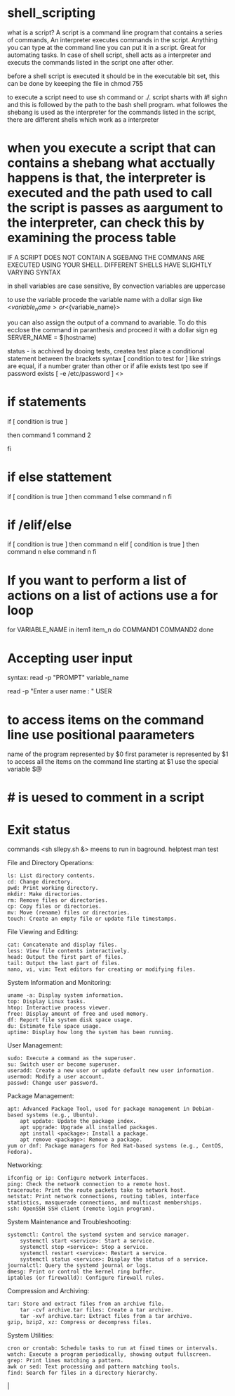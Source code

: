 # shell_scripting

what is a script?
A script is a command line program that contains a series of commands, An interpreter executes commands in the script. Anything you can type at the command line you can put it in a script. Great for automating tasks. In case of shell script, shell acts as a interpreter and executs the commands listed in the script one after other.

before a shell script is executed it should be in the executable bit set, this can be done by keeeping the file in chmod 755

to execute a script need to use sh <file name> command or ./<file name >.
script sharts with #! sighn and this is followed by the path to the bash shell program. what followes the shebang is used as the interpreter for the commands listed in the script, there are different shells which work as a interpreter

# when you execute a script that can contains a shebang what acctually happens is that, the interpreter is executed and the path used to call the script is passes as aargument to the interpreter, can check this by examining the process table 

IF A SCRIPT DOES NOT CONTAIN A SGEBANG THE COMMANS ARE EXECUTED USING YOUR SHELL. DIFFERENT SHELLS HAVE SLIGHTLY VARYING SYNTAX

in shell variables are case sensitive, By convection variables are uppercase

to use the variable procede the variable name with a dollar sign like <$variable_name> or <${variable_name}>

you can also assign the output of a command to avariable. To do this ecclose the command in paranthesis and proceed it with a dollar sign eg SERVER_NAME = $(hostname)

status - is acchived by dooing tests, createa test place a conditional statement between the brackets 
syntax [ condition to test for ]   like strings are equal, if a number grater than other or if afile exists 
test tpo see if password exists [ -e /etc/password ]    <> 

# if statements

if [ condition is true ]

then 
 command 1
 command 2

fi

# if else stattement

if [ condition is true ]
then 
 command 1
else 
 command n
 fi


 # if /elif/else

 if [ condition is true ]
 then 
  command n
elif [ condition is true ]
then
 command n
else
  command n
fi


# If you want to perform a list of actions on a list of actions use a for loop 

for VARIABLE_NAME in item1 item_n
do 
  COMMAND1
  COMMAND2
done

# Accepting user input 
syntax: read -p "PROMPT" variable_name

read -p "Enter a user name : " USER

# to access items on the command line use positional paarameters 

name of the program represented by $0
first parameter is represented by $1
to access all the items on the command line starting at $1 use the special variable $@

# # is uesed to comment in a script

# Exit status





    
  
   



commands
<sh sllepy.sh &>   meens to run in baground.
helptest
man test 

File and Directory Operations:

    ls: List directory contents.
    cd: Change directory.
    pwd: Print working directory.
    mkdir: Make directories.
    rm: Remove files or directories.
    cp: Copy files or directories.
    mv: Move (rename) files or directories.
    touch: Create an empty file or update file timestamps.

File Viewing and Editing:

    cat: Concatenate and display files.
    less: View file contents interactively.
    head: Output the first part of files.
    tail: Output the last part of files.
    nano, vi, vim: Text editors for creating or modifying files.

System Information and Monitoring:

    uname -a: Display system information.
    top: Display Linux tasks.
    htop: Interactive process viewer.
    free: Display amount of free and used memory.
    df: Report file system disk space usage.
    du: Estimate file space usage.
    uptime: Display how long the system has been running.

User Management:

    sudo: Execute a command as the superuser.
    su: Switch user or become superuser.
    useradd: Create a new user or update default new user information.
    usermod: Modify a user account.
    passwd: Change user password.

Package Management:

    apt: Advanced Package Tool, used for package management in Debian-based systems (e.g., Ubuntu).
        apt update: Update the package index.
        apt upgrade: Upgrade all installed packages.
        apt install <package>: Install a package.
        apt remove <package>: Remove a package.
    yum or dnf: Package managers for Red Hat-based systems (e.g., CentOS, Fedora).

Networking:

    ifconfig or ip: Configure network interfaces.
    ping: Check the network connection to a remote host.
    traceroute: Print the route packets take to network host.
    netstat: Print network connections, routing tables, interface statistics, masquerade connections, and multicast memberships.
    ssh: OpenSSH SSH client (remote login program).

System Maintenance and Troubleshooting:

    systemctl: Control the systemd system and service manager.
        systemctl start <service>: Start a service.
        systemctl stop <service>: Stop a service.
        systemctl restart <service>: Restart a service.
        systemctl status <service>: Display the status of a service.
    journalctl: Query the systemd journal or logs.
    dmesg: Print or control the kernel ring buffer.
    iptables (or firewalld): Configure firewall rules.

Compression and Archiving:

    tar: Store and extract files from an archive file.
        tar -cvf archive.tar files: Create a tar archive.
        tar -xvf archive.tar: Extract files from a tar archive.
    gzip, bzip2, xz: Compress or decompress files.

System Utilities:

    cron or crontab: Schedule tasks to run at fixed times or intervals.
    watch: Execute a program periodically, showing output fullscreen.
    grep: Print lines matching a pattern.
    awk or sed: Text processing and pattern matching tools.
    find: Search for files in a directory hierarchy.

| <pipe command sends the output of the first command as a input to second>






